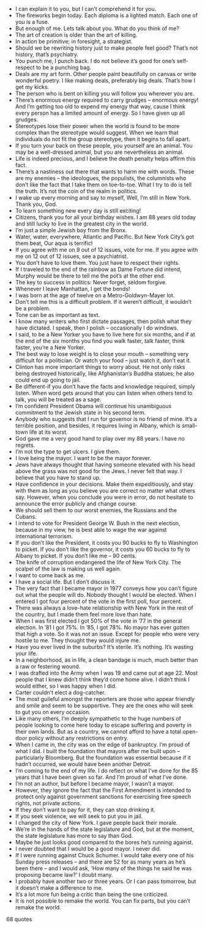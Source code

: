  - I can explain it to you, but I can’t comprehend it for you.
 - The fireworks begin today. Each diploma is a lighted match. Each one of you is a fuse.
 - But enough of me. Lets talk about you. What do you think of me?
 - The art of creation is older than the art of killing.
 - In action be primitive; in foresight, a strategist.
 - Should we be rewriting history just to make people feel good? That’s not history, that’s psychiatry.
 - You punch me, I punch back. I do not believe it’s good for one’s self-respect to be a punching bag.
 - Deals are my art form. Other people paint beautifully on canvas or write wonderful poetry. I like making deals, preferably big deals. That’s how I get my kicks.
 - The person who is bent on killing you will follow you wherever you are.
 - There’s enormous energy required to carry grudges – enormous energy! And I’m getting too old to expend my energy that way, cause I think every person has a limited amount of energy. So I have given up all grudges.
 - Stereotypes lose their power when the world is found to be more complex than the stereotype would suggest. When we learn that individuals do not fit the group stereotype, then it begins to fall apart.
 - If you turn your back on these people, you yourself are an animal. You may be a well-dressed animal, but you are nevertheless an animal.
 - Life is indeed precious, and I believe the death penalty helps affirm this fact.
 - There’s a nastiness out there that wants to harm me with words. These are my enemies – the ideologues, the populists, the columnists who don’t like the fact that I take them on toe-to-toe. What I try to do is tell the truth. It’s not the coin of the realm in politics.
 - I wake up every morning and say to myself, Well, I’m still in New York. Thank you, God.
 - To learn something new every day is still exciting!
 - Citizens, thank you for all your birthday wishes. I am 88 years old today and still lucky to live in the greatest city in the world.
 - I’m just a simple Jewish boy from the Bronx.
 - Water, water, everywhere, Atlantic and Pacific. But New York City’s got them beat, Our aqua is terrific!
 - If you agree with me on 9 out of 12 issues, vote for me. If you agree with me on 12 out of 12 issues, see a psychiatrist.
 - You don’t have to love them. You just have to respect their rights.
 - If I traveled to the end of the rainbow as Dame Fortune did intend, Murphy would be there to tell me the pot’s at the other end.
 - The key to success in politics: Never forget, seldom forgive.
 - Whenever I leave Manhattan, I get the bends!
 - I was born at the age of twelve on a Metro-Goldwyn-Mayer lot.
 - Don’t tell me this is a difficult problem. If it weren’t difficult, it wouldn’t be a problem.
 - Tone can be as important as text.
 - I know many writers who first dictate passages, then polish what they have dictated. I speak, then I polish – occasionally I do windows.
 - I said, to be a New Yorker you have to live here for six months, and if at the end of the six months you find you walk faster, talk faster, think faster, you’re a New Yorker.
 - The best way to lose weight is to close your mouth – something very difficult for a politician. Or watch your food – just watch it, don’t eat it.
 - Clinton has more important things to worry about. He not only risks being destroyed historically, like Afghanistan’s Buddha statues; he also could end up going to jail.
 - Be different-if you don’t have the facts and knowledge required, simply listen. When word gets around that you can listen when others tend to talk, you will be treated as a sage.
 - I’m confident President Obama will continue his unambiguous commitment to the Jewish state in his second term.
 - Anybody who suggests that I run for governor is no friend of mine. It’s a terrible position, and besides, it requires living in Albany, which is small-town life at its worst.
 - God gave me a very good hand to play over my 88 years. I have no regrets.
 - I’m not the type to get ulcers. I give them.
 - I love being the mayor. I want to be the mayor forever.
 - Jews have always thought that having someone elevated with his head above the grass was not good for the Jews. I never felt that way. I believe that you have to stand up.
 - Have confidence in your decisions. Make them expeditiously, and stay with them as long as you believe you are correct no matter what others say. However, when you conclude you were in error, do not hesitate to announce the error publicly and change course.
 - We should sell them to our worst enemies, the Russians and the Cubans.
 - I intend to vote for President George W. Bush in the next election, because in my view, he is best able to wage the war against international terrorism.
 - If you don’t like the President, it costs you 90 bucks to fly to Washington to picket. If you don’t like the governor, it costs you 60 bucks to fly to Albany to picket. If you don’t like me – 90 cents.
 - The knife of corruption endangered the life of New York City. The scalpel of the law is making us well again.
 - I want to come back as me.
 - I have a social life. But I don’t discuss it.
 - The very fact that I became mayor in 1977 conveys how you can’t figure out what the people will do. Nobody thought I would be elected. When I entered I got four percent of the vote in the first poll, four percent.
 - There was always a love-hate relationship with New York in the rest of the country, but I made them feel more love than hate.
 - When I was first elected I got 50% of the vote in ’77 in the general election. In ’81 I got 75%. In ’85, I got 78%. No mayor has ever gotten that high a vote. So it was not an issue. Except for people who were very hostile to me. They thought they would injure me.
 - Have you ever lived in the suburbs? It’s sterile. It’s nothing. It’s wasting your life.
 - In a neighborhood, as in life, a clean bandage is much, much better than a raw or festering wound.
 - I was drafted into the Army when I was 19 and came out at age 22. Most people that I knew didn’t think they’d come home alive. I didn’t think I would either, so I was happy when I did.
 - Carter couldn’t elect a dog-catcher.
 - The most guileful amongst the reporters are those who appear friendly and smile and seem to be supportive. They are the ones who will seek to gut you on every occasion.
 - Like many others, I’m deeply sympathetic to the huge numbers of people looking to come here today to escape suffering and poverty in their own lands. But as a country, we cannot afford to have a total open-door policy without any restrictions on entry.
 - When I came in, the city was on the edge of bankruptcy. I’m proud of what I did. I built the foundation that mayors after me built upon – particularly Bloomberg. But the foundation was essential because if it hadn’t occurred, we would have been another Detroit.
 - I’m coming to the end of my life. I do reflect on what I’ve done for the 85 years that I have been given so far. And I’m proud of what I’ve done.
 - I’m not an author, but before I became mayor, I wasn’t a mayor.
 - However, they ignore the fact that the First Amendment is intended to protect only against government sanctions for exercising free speech rights, not private actions.
 - If they don’t want to pay for it, they can stop drinking it.
 - If you seek violence, we will seek to put you in jail.
 - I changed the city of New York. I gave people back their morale.
 - We’re in the hands of the state legislature and God, but at the moment, the state legislature has more to say than God.
 - Maybe he just looks good compared to the bores he’s running against.
 - I never doubted that I would be a good mayor. I never did.
 - If I were running against Chuck Schumer. I would take every one of his Sunday press releases – and there are 52 for as many years as he’s been there – and I would ask, ‘How many of the things he said he was proposing became law?’ I doubt many.
 - I probably have another two or three years. Or I can pass tomorrow, but it doesn’t make a difference to me.
 - It’s a lot more fun being a critic than being the one criticized.
 - It is not possible to remake the world. You can fix parts, but you can’t remake the world.

68 quotes